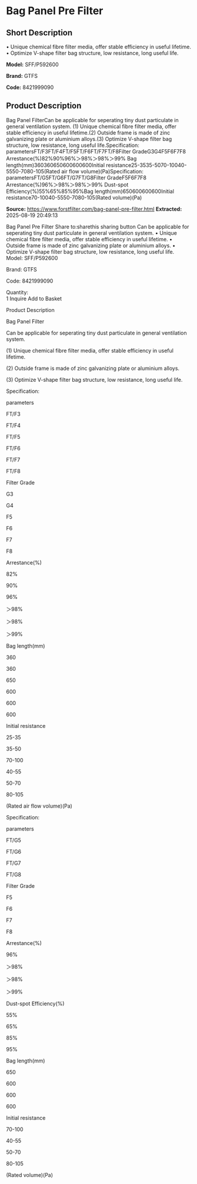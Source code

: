 # Bag Panel Pre Filter

## Short Description

• Unique chemical fibre filter media, offer stable efficiency in useful lifetime.
• Optimize V-shape filter bag structure, low resistance, long useful life.

**Model:** SFF/P592600

**Brand:** GTFS

**Code:** 8421999090

## Product Description

Bag Panel FilterCan be applicable for seperating tiny dust particulate in general ventilation system. (1) Unique chemical fibre filter media, offer stable efficiency in useful lifetime.(2) Outside frame is made of zinc galvanizing plate or aluminium alloys.(3) Optimize V-shape filter bag structure, low resistance, long useful life.Specification: parametersFT/F3FT/F4FT/F5FT/F6FT/F7FT/F8Filter GradeG3G4F5F6F7F8 Arrestance(%)82%90%96%＞98%＞98%＞99% Bag length(mm)360360650600600600Initial resistance25-3535-5070-10040-5550-7080-105(Rated air flow volume)(Pa)Specification: parametersFT/G5FT/G6FT/G7FT/G8Filter GradeF5F6F7F8 Arrestance(%)96%＞98%＞98%＞99% Dust-spot Efficiency(%)55%65%85%95%Bag length(mm)650600600600Initial resistance70-10040-5550-7080-105(Rated volume)(Pa)

**Source:** https://www.forstfilter.com/bag-panel-pre-filter.html
**Extracted:** 2025-08-19 20:49:13

Bag Panel Pre Filter 
Share to:sharethis sharing button
Can be applicable for seperating tiny dust particulate in general ventilation system.
• Unique chemical fibre filter media, offer stable efficiency in useful lifetime.
• Outside frame is made of zinc galvanizing plate or aluminium alloys.
• Optimize V-shape filter bag structure, low resistance, long useful life.
Model:
SFF/P592600

Brand:
GTFS

Code:
8421999090

Quantity:	
1
Inquire
Add to Basket


Product Description


Bag Panel Filter

Can be applicable for seperating tiny dust particulate in general ventilation system.

(1) Unique chemical fibre filter media, offer stable efficiency in useful lifetime.

(2) Outside frame is made of zinc galvanizing plate or aluminium alloys.

(3) Optimize V-shape filter bag structure, low resistance, long useful life.

Specification:  





parameters

FT/F3

FT/F4

FT/F5

FT/F6

FT/F7

FT/F8

Filter Grade

G3

G4

F5

F6

F7

F8

Arrestance(%)

82%

90%

96%

＞98%

＞98%

＞99%  

Bag length(mm)

360

360

650

600

600

600

Initial resistance

25-35

35-50

70-100

40-55

50-70

80-105

(Rated air flow volume)(Pa)

Specification:



parameters

FT/G5

FT/G6

FT/G7

FT/G8

Filter Grade

F5

F6

F7

F8

Arrestance(%)

96%

＞98%

＞98%

＞99%

Dust-spot Efficiency(%)

55%

65%

85%

95%

Bag length(mm)

650

600

600

600

Initial resistance

70-100

40-55

50-70

80-105

(Rated volume)(Pa)


